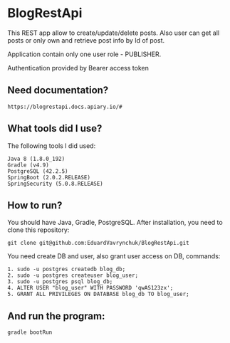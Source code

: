 # BlogRestApi

This REST app allow to create/update/delete posts.
Also user can get all posts or only own and retrieve post info by Id of post.

Application contain only one user role - PUBLISHER.

Authentication provided by Bearer access token 

## Need documentation?
 
    https://blogrestapi.docs.apiary.io/#

## What tools did I use?

The following tools I did used:

    Java 8 (1.8.0_192)
    Gradle (v4.9)
    PostgreSQL (42.2.5)
    SpringBoot (2.0.2.RELEASE)
    SpringSecurity (5.0.8.RELEASE)

## How to run?

You should have Java, Gradle, PostgreSQL. After installation, you need to clone this repository:

    git clone git@github.com:EduardVavrynchuk/BlogRestApi.git

You need create DB and user, also grant user access on DB, commands:

    1. sudo -u postgres createdb blog_db;
    2. sudo -u postgres createuser blog_user;
    3. sudo -u postgres psql blog_db;
    4. ALTER USER "blog_user" WITH PASSWORD 'qwAS123zx';
    5. GRANT ALL PRIVILEGES ON DATABASE blog_db TO blog_user;
    
## And run the program:

    gradle bootRun
